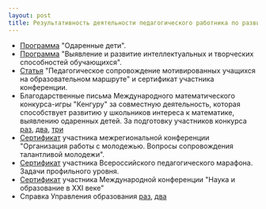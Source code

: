 ```yaml
---
layout: post
title: Результативность деятельности педагогического работника по развитию способностей обучающихся
---
```


- [Программа](../content/form10/программа-одаренные-дети.pdf) "Одаренные дети".
- [Программа](../content/form10/программа-выявление-и-развитие-интеллектуальных-и-творческих-способностей-обучающихся.pdf) "Выявление и развитие интеллектуальных и творческих способностей обучающихся".
- [Статья](../content/form10/статья-педагогическое-сопровождение-мотивированных-учащихся.pdf) "Педагогическое сопровождение мотивированных учащихся на образовательном маршруте" и сертификат участника конференции.
- Благодарственные письма Международного математического конкурса-игры "Кенгуру" за совместную деятельность, которая способствует развитию у школьников интереса к математике, выявлению одаренных детей. За подготовку участников конкурса [раз](../content/form10/благ-письмо-12.jpg), [два](../content/form10/благ-письмо-13.jpg), [три](../content/form10/благ-письмо-15.jpg)
- [Сертификат](../content/form10/сертификат-конференция.jpg) участника межрегиональной конференции "Организация работы с молодежью. Вопросы сопровождения талантливой молодежи".
- [Сертификат](../content/form10/сертификат-марафон.jpg) участника Всероссийского педагогического марафона. Задачи профильного уровня.
- [Сертификат](../content/form10/сертификат-наука-в-21-веке.jpg) участника Международной конференции "Наука и образование в XXI веке"
- Справка Управления образования [раз](../content/form10/справка-управления-образования-1.jpg), [два](../content/form10/справка-управления-образования-2.jpg)
